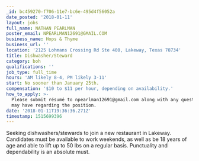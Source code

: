 ```yaml
---
_id: bc459270-f706-11e7-bc6e-495d4f56052a
date_posted: '2018-01-11'
layout: jobs
full_name: NATHAN PEARLMAN
poster_email: NPEARLMAN12691@GMAIL.COM
business_name: Hops & Thyme
business_url: ''
location: '2125 Lohmans Crossing Rd Ste 400, Lakeway, Texas 78734'
title: Dishwasher/Steward
category: boh
qualifications: ''
job_type: full_time
hours: 'AM likely 8-4, PM likely 3-11'
start: No sooner than January 25th.
compensation: '$10 to $11 per hour, depending on availability.'
how_to_apply: >-
  Please submit résumé to npearlman12691@gmail.com along with any questions you
  may have regarding the position.
date: '2018-01-11T19:36:36.271Z'
timestamp: 1515699396
---
```

Seeking dishwashers/stewards to join a new restaurant in Lakeway. Candidates must be available to work weekends, as well as be 18 years of age and able to lift up to 50 lbs on a regular basis. Punctuality and dependability is an absolute must.
